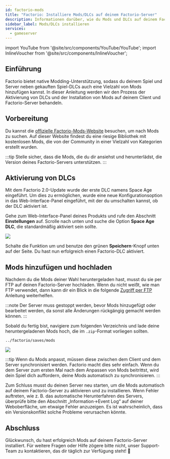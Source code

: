 ```yaml
---
id: factorio-mods
title: "Factorio: Installiere Mods/DLCs auf deinem Factorio-Server"
description: Informationen darüber, wie du Mods und DLCs auf deinem Factorio Server oder Spielclient von ZAP-Hosting installierst - ZAP-Hosting.com Dokumentation
sidebar_label: Mods/DLCs installieren
services:
  - gameserver
---
```


import YouTube from '@site/src/components/YouTube/YouTube';
import InlineVoucher from '@site/src/components/InlineVoucher';

## Einführung

Factorio bietet native Modding-Unterstützung, sodass du deinem Spiel und Server neben gekauften Spiel-DLCs auch eine Vielzahl von Mods hinzufügen kannst. In dieser Anleitung werden wir den Prozess der Aktivierung von DLCs und der Installation von Mods auf deinem Client und Factorio-Server behandeln.

<InlineVoucher />

## Vorbereitung

Du kannst die [offizielle Factorio-Mods-Website](https://mods.factorio.com/) besuchen, um nach Mods zu suchen. Auf dieser Website findest du eine riesige Bibliothek mit kostenlosen Mods, die von der Community in einer Vielzahl von Kategorien erstellt wurden.

:::tip
Stelle sicher, dass die Mods, die du dir ansiehst und herunterlädst, die Version deines Factorio-Servers unterstützen.
:::

## Aktivierung von DLCs

Mit dem Factorio 2.0-Update wurde der erste DLC namens Space Age eingeführt. Um dies zu ermöglichen, wurde eine neue Konfigurationsoption in das Web-Interface-Panel eingeführt, mit der du umschalten kannst, ob der DLC aktiviert ist.

<YouTube videoId="i9CuAsCxUsk" imageSrc="https://screensaver01.zap-hosting.com/index.php/s/BRa5saY3L76xe5F/preview" title="Activate Factorio Space Age DLC" description="Hast du das Gefühl, dass du etwas besser verstehst, wenn du es in Aktion siehst? Wir haben etwas für dich! Tauche ab in unser Video, welches alles für dich zusammenfasst. Egal, ob du es eilig hast oder einfach nur Informationen auf möglichst verständliche Art und Weise aufnehmen möchtest!"/>

Gehe zum Web-Interface-Panel deines Produkts und rufe den Abschnitt **Einstellungen** auf. Scrolle nach unten und suche die Option **Space Age DLC**, die standardmäßig aktiviert sein sollte.

![](https://screensaver01.zap-hosting.com/index.php/s/RiZ6emz7H7B9d8q/preview)

Schalte die Funktion um und benutze den grünen **Speichern**-Knopf unten auf der Seite. Du hast nun erfolgreich einen Factorio-DLC aktiviert.


## Mods hinzufügen und hochladen

Nachdem du die Mods deiner Wahl heruntergeladen hast, musst du sie per FTP auf deinen Factorio-Server hochladen. Wenn du nicht weißt, wie man FTP verwendet, dann kann dir ein Blick in die folgende [Zugriff per FTP](gameserver-ftpaccess.md) Anleitung weiterhelfen.

:::note
Der Server muss gestoppt werden, bevor Mods hinzugefügt oder bearbeitet werden, da sonst alle Änderungen rückgängig gemacht werden können.
:::

Sobald du fertig bist, navigiere zum folgenden Verzeichnis und lade deine heruntergeladenen Mods hoch, die im `.zip`-Format vorliegen sollten.
```
../factorio/saves/mods
```

![](https://screensaver01.zap-hosting.com/index.php/s/APFEnmg29jBCFKn/preview)

:::tip
Wenn du Mods anpasst, müssen diese zwischen dem Client und dem Server synchronisiert werden. Factorio macht dies sehr einfach. Wenn du dem Server zum ersten Mal nach dem Anpassen von Mods beitrittst, wird dein Spiel dich auffordern, deine Mods automatisch zu synchronisieren.
:::

Zum Schluss musst du deinen Server neu starten, um die Mods automatisch auf deinem Factorio-Server zu aktivieren und zu installieren. Wenn Fehler auftreten, wie z. B. das automatische Herunterfahren des Servers, überprüfe bitte den Abschnitt „Information->Event Log“ auf deiner Weboberfläche, um etwaige Fehler anzuzeigen. Es ist wahrscheinlich, dass ein Versionskonflikt solche Probleme verursachen könnte.



## Abschluss

Glückwunsch, du hast erfolgreich Mods auf deinem Factorio-Server installiert. Für weitere Fragen oder Hilfe zögere bitte nicht, unser Support-Team zu kontaktieren, das dir täglich zur Verfügung steht! 🙂